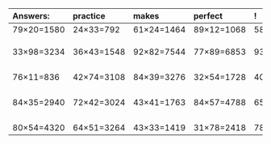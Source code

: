 | Answers: | practice | makes | perfect | ! |
| :--- | :--- | :--- | :--- | :--- |
| 79×20=1580 | 24×33=792 | 61×24=1464 | 89×12=1068 | 58×56=3248 | 
|   |   |   |   |   | 
|   |   |   |   |   | 
|   |   |   |   |   | 
| 33×98=3234 | 36×43=1548 | 92×82=7544 | 77×89=6853 | 93×99=9207 | 
|   |   |   |   |   | 
|   |   |   |   |   | 
|   |   |   |   |   | 
|   |   |   |   |   | 
| 76×11=836 | 42×74=3108 | 84×39=3276 | 32×54=1728 | 40×26=1040 | 
|   |   |   |   |   | 
|   |   |   |   |   | 
|   |   |   |   |   | 
|   |   |   |   |   | 
| 84×35=2940 | 72×42=3024 | 43×41=1763 | 84×57=4788 | 65×45=2925 | 
|   |   |   |   |   | 
|   |   |   |   |   | 
|   |   |   |   |   | 
|   |   |   |   |   | 
| 80×54=4320 | 64×51=3264 | 43×33=1419 | 31×78=2418 | 78×26=2028 | 
